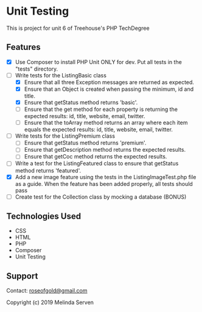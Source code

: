 # Unit Testing
This is project for unit 6 of Treehouse's PHP TechDegree

## Features
- [x] Use Composer to install PHP Unit ONLY for dev. Put all tests in the "tests" directory.
- [ ] Write tests for the ListingBasic class
    - [x] Ensure that all three Exception messages are returned as expected.
    - [x] Ensure that an Object is created when passing the minimum, id and title.
    - [x] Ensure that getStatus method returns 'basic'.
    - [ ] Ensure that the get method for each property is returning the expected results: id, title, website, email, twitter.
    - [ ] Ensure that the toArray method returns an array where each item equals the expected results: id, title, website, email, twitter.
- [ ] Write tests for the ListingPremium class
    - [ ] Ensure that getStatus method returns 'premium'.
    - [ ] Ensure that getDescription method returns the expected results.
    - [ ] Ensure that getCoc method returns the expected results.
- [ ] Write a test for the ListingFeatured class to ensure that getStatus method returns 'featured'.
- [x] Add a new image feature using the tests in the ListingImageTest.php file as a guide. When the feature has been added properly, all tests should pass
- [ ] Create test for the Collection class by mocking a database (BONUS)

## Technologies Used
* CSS
* HTML
* PHP
* Composer
* Unit Testing

## Support
Contact: roseofgold@gmail.com

Copyright (c) 2019 Melinda Serven